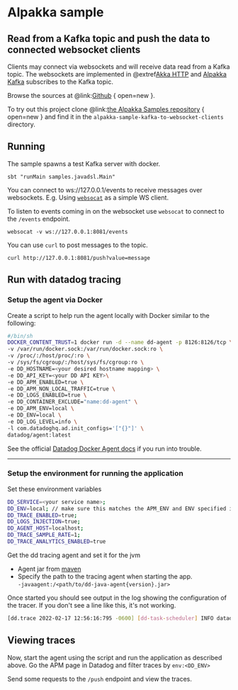 # Alpakka sample

## Read from a Kafka topic and push the data to connected websocket clients

Clients may connect via websockets and will receive data read from a Kafka topic. The websockets are implemented in @extref[Akka HTTP](akka-http:) and [Alpakka Kafka](alpakka-kafka:) subscribes to the Kafka topic.

Browse the sources at @link:[Github](https://github.com/akka/alpakka-samples/tree/master/alpakka-sample-kafka-to-websocket-clients) { open=new }.

To try out this project clone @link:[the Alpakka Samples repository](https://github.com/akka/alpakka-samples) { open=new } and find it in the `alpakka-sample-kafka-to-websocket-clients` directory.

## Running

The sample spawns a test Kafka server with docker. 

```
sbt "runMain samples.javadsl.Main"
```

You can connect to ws://127.0.0.1/events to receive messages over websockets. E.g. Using [`websocat`](https://github.com/vi/websocat) as a simple WS client.

To listen to events coming in on the websocket use `websocat` to connect to the `/events` endpoint.

```
websocat -v ws://127.0.0.1:8081/events 
```

You can use `curl` to post messages to the topic.

```
curl http://127.0.0.1:8081/push?value=message
```

## Run with datadog tracing
### Setup the agent via Docker
Create a script to help run the agent locally with Docker similar to the following:
```bash 
#/bin/sh
DOCKER_CONTENT_TRUST=1 docker run -d --name dd-agent -p 8126:8126/tcp \
-v /var/run/docker.sock:/var/run/docker.sock:ro \
-v /proc/:/host/proc/:ro \
-v /sys/fs/cgroup/:/host/sys/fs/cgroup:ro \
-e DD_HOSTNAME=<your desired hostname mapping> \
-e DD_API_KEY=<your DD API KEY>\
-e DD_APM_ENABLED=true \
-e DD_APM_NON_LOCAL_TRAFFIC=true \
-e DD_LOGS_ENABLED=true \
-e DD_CONTAINER_EXCLUDE="name:dd-agent" \
-e DD_APM_ENV=local \
-e DD_ENV=local \
-e DD_LOG_LEVEL=info \
-l com.datadoghq.ad.init_configs='["{}"]' \
datadog/agent:latest
```  

See the official [Datadog Docker Agent docs](https://docs.datadoghq.com/agent/docker/?tab=standard) if you run into trouble.

---

### Setup the environment for running the application
Set these environment variables
```bash
DD_SERVICE=<your service name>;
DD_ENV=local; // make sure this matches the APM_ENV and ENV specified in the agent
DD_TRACE_ENABLED=true;
DD_LOGS_INJECTION=true;
DD_AGENT_HOST=localhost;
DD_TRACE_SAMPLE_RATE=1;
DD_TRACE_ANALYTICS_ENABLED=true
```

Get the dd tracing agent and set it for the jvm
- Agent jar from [maven](https://repo1.maven.org/maven2/com/datadoghq/dd-java-agent/0.95.1/)
- Specify the path to the tracing agent when starting the app.  
  ```-javaagent:/<path/to/dd-java-agent{version}.jar> ```

Once started you should see output in the log showing the configuration of the tracer. If you don't see a line like this, it's not working.
```bash
[dd.trace 2022-02-17 12:56:16:795 -0600] [dd-task-scheduler] INFO datadog.trace.agent.core.StatusLogger - DATADOG TRACER CONFIGURATION {"version":"0.95.1~93057308ae", ...}
```

## Viewing traces
Now, start the agent using the script and run the application as described above. 
Go the APM page in Datadog and filter traces by `env:<DD_ENV>`

Send some requests to the `/push` endpoint and view the traces.

